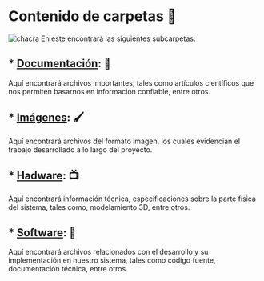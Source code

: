 # Contenido de carpetas 📂
![chacra](https://github.com/Fx2048/Team_4_FdD/blob/main/Carpetas(del%20proyecto)/Im%C3%A1genes/DSC_1038.JPG?)
En este encontrará las siguientes subcarpetas:
## * [**Documentación**](https://github.com/Fx2048/Team_4_FdD/tree/main/Carpetas(del%20proyecto)/Documentaci%C3%B3n): 📃
Aquí encontrará archivos importantes, tales como artículos científicos que nos permiten basarnos en información confiable, entre otros.

##  * [**Imágenes**](https://github.com/Fx2048/Team_4_FdD/tree/main/Carpetas(del%20proyecto)/Im%C3%A1genes): 🖌️
Aquí encontrará archivos del formato imagen, los cuales evidencian el trabajo desarrollado a lo largo del proyecto.

##  * [**Hadware**](https://github.com/Fx2048/Team_4_FdD/tree/main/Carpetas(del%20proyecto)/Hadware): 📺
Aquí encontrará información técnica, especificaciones sobre la parte física del sistema, tales como, modelamiento 3D, entre otros.

## * [**Software**](https://github.com/Fx2048/Team_4_FdD/tree/main/Carpetas(del%20proyecto)/Software): 🤖

Aquí encontrará archivos relacionados con el desarrollo y su implementación en nuestro sistema, tales como código fuente, documentación técnica, entre otros.






